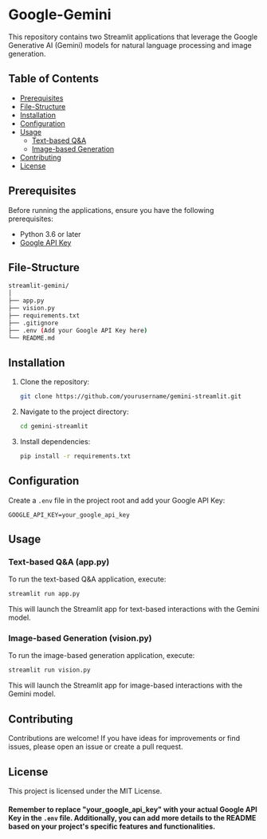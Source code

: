 # Google-Gemini
This repository contains two Streamlit applications that leverage the Google Generative AI (Gemini) models for natural language processing and image generation.

## Table of Contents
- [Prerequisites](#prerequisites)
- [File-Structure](#File-Structure)
- [Installation](#installation)
- [Configuration](#configuration)
- [Usage](#usage)
  - [Text-based Q&A](#text-based-qa)
  - [Image-based Generation](#image-based-generation)
- [Contributing](#contributing)
- [License](#license)

## Prerequisites

Before running the applications, ensure you have the following prerequisites:

- Python 3.6 or later
- [Google API Key](#configuration)

## File-Structure
```bash
streamlit-gemini/
│
├── app.py
├── vision.py
├── requirements.txt
├── .gitignore
├── .env (Add your Google API Key here)
└── README.md
```

## Installation

1. Clone the repository:

    ```bash
    git clone https://github.com/yourusername/gemini-streamlit.git
    ```

2. Navigate to the project directory:

    ```bash
    cd gemini-streamlit
    ```

3. Install dependencies:

    ```bash
    pip install -r requirements.txt
    ```

## Configuration

Create a `.env` file in the project root and add your Google API Key:

```env
GOOGLE_API_KEY=your_google_api_key
```

## Usage
### Text-based Q&A (app.py)
To run the text-based Q&A application, execute:
```bash
streamlit run app.py
```
This will launch the Streamlit app for text-based interactions with the Gemini model.

### Image-based Generation (vision.py)
To run the image-based generation application, execute:
```bash
streamlit run vision.py
```
This will launch the Streamlit app for image-based interactions with the Gemini model.

## Contributing
Contributions are welcome! If you have ideas for improvements or find issues, please open an issue or create a pull request.

## License
This project is licensed under the MIT License.


#### Remember to replace "your_google_api_key" with your actual Google API Key in the `.env` file. Additionally, you can add more details to the README based on your project's specific features and functionalities.
